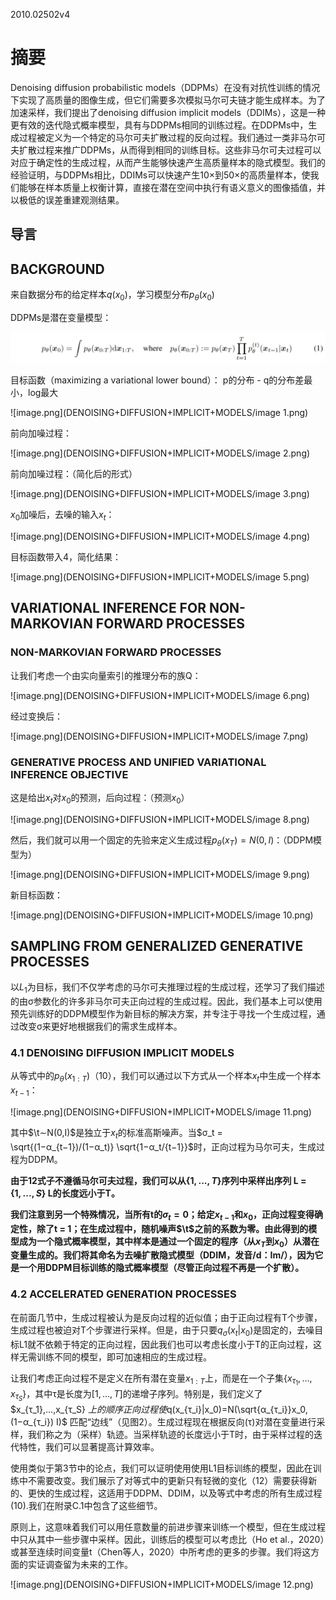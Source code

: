 2010.02502v4

# 摘要

Denoising diffusion probabilistic models（DDPMs）在没有对抗性训练的情况下实现了高质量的图像生成，但它们需要多次模拟马尔可夫链才能生成样本。为了加速采样，我们提出了denoising diffusion implicit models（DDIMs），这是一种更有效的迭代隐式概率模型，具有与DDPMs相同的训练过程。在DDPMs中，生成过程被定义为一个特定的马尔可夫扩散过程的反向过程。我们通过一类非马尔可夫扩散过程来推广DDPMs，从而得到相同的训练目标。这些非马尔可夫过程可以对应于确定性的生成过程，从而产生能够快速产生高质量样本的隐式模型。我们的经验证明，与DDPMs相比，DDIMs可以快速产生10×到50×的高质量样本，使我们能够在样本质量上权衡计算，直接在潜在空间中执行有语义意义的图像插值，并以极低的误差重建观测结果。

## 导言

## BACKGROUND

来自数据分布的给定样本$q(x_0)$，学习模型分布$p_\theta(x_0)$

DDPMs是潜在变量模型：

![image.png](DENOISING+DIFFUSION+IMPLICIT+MODELS/image.png)

目标函数（maximizing a variational lower bound）： p的分布 - q的分布差最小，log最大

![image.png](DENOISING+DIFFUSION+IMPLICIT+MODELS/image 1.png)

前向加噪过程：

![image.png](DENOISING+DIFFUSION+IMPLICIT+MODELS/image 2.png)

前向加噪过程：（简化后的形式）

![image.png](DENOISING+DIFFUSION+IMPLICIT+MODELS/image 3.png)

$x_0$加噪后，去噪的输入$x_t$：

![image.png](DENOISING+DIFFUSION+IMPLICIT+MODELS/image 4.png)

目标函数带入4，简化结果：

![image.png](DENOISING+DIFFUSION+IMPLICIT+MODELS/image 5.png)

## VARIATIONAL INFERENCE FOR NON-MARKOVIAN FORWARD PROCESSES

### NON-MARKOVIAN FORWARD PROCESSES

让我们考虑一个由实向量索引的推理分布的族Q：

![image.png](DENOISING+DIFFUSION+IMPLICIT+MODELS/image 6.png)

经过变换后：

![image.png](DENOISING+DIFFUSION+IMPLICIT+MODELS/image 7.png)



### GENERATIVE PROCESS AND UNIFIED VARIATIONAL INFERENCE OBJECTIVE

这是给出$x_t$对$x_0$的预测，后向过程：（预测$x_0$）

![image.png](DENOISING+DIFFUSION+IMPLICIT+MODELS/image 8.png)

然后，我们就可以用一个固定的先验来定义生成过程$p_θ(x_T ) = N (0, I)$：（DDPM模型为）

![image.png](DENOISING+DIFFUSION+IMPLICIT+MODELS/image 9.png)

新目标函数：

![image.png](DENOISING+DIFFUSION+IMPLICIT+MODELS/image 10.png)

## SAMPLING FROM GENERALIZED GENERATIVE PROCESSES

以$L_1$为目标，我们不仅学考虑的马尔可夫推理过程的生成过程，还学习了我们描述的由σ参数化的许多非马尔可夫正向过程的生成过程。因此，我们基本上可以使用预先训练好的DDPM模型作为新目标的解决方案，并专注于寻找一个生成过程，通过改变σ来更好地根据我们的需求生成样本。

### 4.1 DENOISING DIFFUSION IMPLICIT MODELS

从等式中的$p_θ(x_{1:T})$（10），我们可以通过以下方式从一个样本$x_t$中生成一个样本$x_{t−1}$：

![image.png](DENOISING+DIFFUSION+IMPLICIT+MODELS/image 11.png)

其中$\t∼N(0,I)$是独立于$x_t$的标准高斯噪声。当$σ_t = \sqrt{(1−α_{t−1})/(1−α_t)} \sqrt{1−α_t/{t−1}}$时，正向过程为马尔可夫，生成过程为DDPM。

**由于12式子不遵循马尔可夫过程，我们可以从$\{1,...,T\}$序列中采样出序列 L = $\{1,...,S\}$ L的长度远小于T。**

**我们注意到另一个特殊情况，当所有t的$σ_t = 0$；给定$x_{t−1}$和$x_0$，正向过程变得确定性，除了t = 1；在生成过程中，随机噪声$\t$之前的系数为零。由此得到的模型成为一个隐式概率模型，其中样本是通过一个固定的程序（从$x_T$到$x_0$）从潜在变量生成的。我们将其命名为去噪扩散隐式模型（DDIM，发音/d：Im/），因为它是一个用DDPM目标训练的隐式概率模型（尽管正向过程不再是一个扩散）。**

### 4.2 ACCELERATED GENERATION PROCESSES

在前面几节中，生成过程被认为是反向过程的近似值；由于正向过程有T个步骤，生成过程也被迫对T个步骤进行采样。但是，由于只要$q_σ(x_t|x_0)$是固定的，去噪目标L1就不依赖于特定的正向过程，因此我们也可以考虑长度小于T的正向过程，这样无需训练不同的模型，即可加速相应的生成过程。

让我们考虑正向过程不是定义在所有潜在变量$x_{1:T}$上，而是在一个子集$\{x_{τ_1},…,x_{τ_S} \}$，其中τ是长度为$[1,…,T]$的递增子序列。特别是，我们定义了$x_{τ_1},…,x_{τ_S} $上的顺序正向过程使$q(x_{τ_i}|x_0)=N(\sqrt{α_{τ_i}}x_0,(1−α_{τ_i}) I)$ 匹配“边线”（见图2）。生成过程现在根据反向(τ)对潜在变量进行采样，我们称之为（采样）轨迹。当采样轨迹的长度远小于T时，由于采样过程的迭代特性，我们可以显著提高计算效率。

使用类似于第3节中的论点，我们可以证明使用使用L1目标训练的模型，因此在训练中不需要改变。我们展示了对等式中的更新只有轻微的变化（12）需要获得新的、更快的生成过程，这适用于DDPM、DDIM，以及等式中考虑的所有生成过程 (10).我们在附录C.1中包含了这些细节。

原则上，这意味着我们可以用任意数量的前进步骤来训练一个模型，但在生成过程中只从其中一些步骤中采样。因此，训练后的模型可以考虑比（Ho et al.，2020）或甚至连续时间变量t（Chen等人，2020）中所考虑的更多的步骤。我们将这方面的实证调查留为未来的工作。

![image.png](DENOISING+DIFFUSION+IMPLICIT+MODELS/image 12.png)



